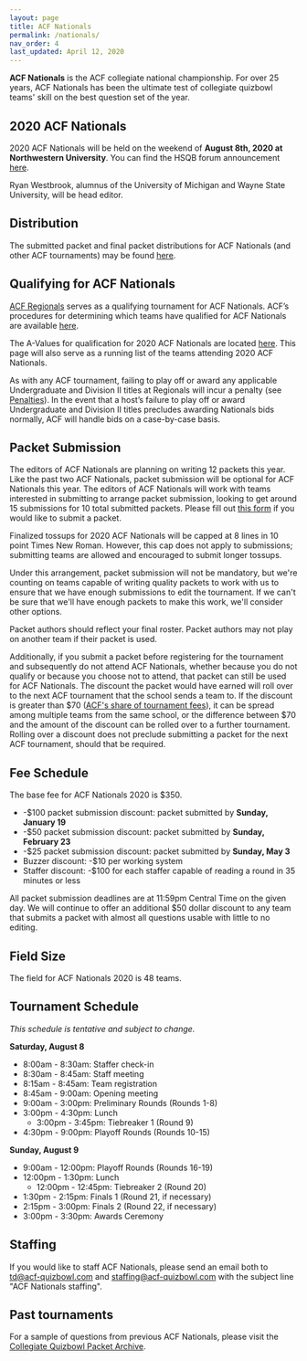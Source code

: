 ```yaml
---
layout: page
title: ACF Nationals
permalink: /nationals/
nav_order: 4
last_updated: April 12, 2020
---
```


**ACF Nationals** is the ACF collegiate national championship. For over 25 years, ACF Nationals has been the ultimate test of collegiate quizbowl teams' skill on the best question set of the year.


## 2020 ACF Nationals
2020 ACF Nationals will be held on the weekend of **August 8th, 2020 at Northwestern University**. You can find the HSQB forum announcement [here](https://hsquizbowl.org/forums/viewtopic.php?f=8&t=23261).

Ryan Westbrook, alumnus of the University of Michigan and Wayne State University, will be head editor.

## Distribution

The submitted packet and final packet distributions for ACF Nationals (and other ACF tournaments) may be found [here](/distribution).

## Qualifying for ACF Nationals
[ACF Regionals](/regionals) serves as a qualifying tournament for ACF Nationals. ACF’s procedures for determining which teams have qualified for ACF Nationals are available [here](/nationals-qualification). 

The A-Values for qualification for 2020 ACF Nationals are located [here](/a-values). This page will also serve as a running list of the teams attending 2020 ACF Nationals.

As with any ACF tournament, failing to play off or award any applicable Undergraduate and Division II titles at Regionals will incur a penalty (see [Penalties](/hosting-guidelines/#penalties-for-egregious-hosting-violations)). In the event that a host’s failure to play off or award Undergraduate and Division II titles precludes awarding Nationals bids normally, ACF will handle bids on a case-by-case basis.

## Packet Submission
The editors of ACF Nationals are planning on writing 12 packets this year. Like the past two ACF Nationals, packet submission will be optional for ACF Nationals this year. The editors of ACF Nationals will work with teams interested in submitting to arrange packet submission, looking to get around 15 submissions for 10 total submitted packets. Please fill out [this form](https://forms.gle/TZ8SxgN3ycKFDALt7) if you would like to submit a packet.

Finalized tossups for 2020 ACF Nationals will be capped at 8 lines in 10 point Times New Roman. However, this cap does not apply to submissions; submitting teams are allowed and encouraged to submit longer tossups.

Under this arrangement, packet submission will not be mandatory, but we're counting on teams capable of writing quality packets to work with us to ensure that we have enough submissions to edit the tournament. If we can't be sure that we'll have enough packets to make this work, we'll consider other options.

Packet authors should reflect your final roster. Packet authors may not play on another team if their packet is used.

Additionally, if you submit a packet before registering for the tournament and subsequently do not attend ACF Nationals, whether because you do not qualify or because you choose not to attend, that packet can still be used for ACF Nationals. The discount the packet would have earned will roll over to the next ACF tournament that the school sends a team to. If the discount is greater than $70 ([ACF's share of tournament fees](/hosting-guidelines/#financial-breakdown-between-hosts-and-acf)), it can be spread among multiple teams from the same school, or the difference between $70 and the amount of the discount can be rolled over to a further tournament. Rolling over a discount does not preclude submitting a packet for the next ACF tournament, should that be required.

## Fee Schedule
The base fee for ACF Nationals 2020 is $350.

- -$100 packet submission discount: packet submitted by **Sunday, January 19**
- -$50 packet submission discount: packet submitted by **Sunday, February 23**
- -$25 packet submission discount: packet submitted by **Sunday, May 3**
- Buzzer discount: -$10 per working system
- Staffer discount: -$100 for each staffer capable of reading a round in 35 minutes or less

All packet submission deadlines are at 11:59pm Central Time on the given day. We will continue to offer an additional $50 dollar discount to any team that submits a packet with almost all questions usable with little to no editing.

## Field Size
The field for ACF Nationals 2020 is 48 teams.

## Tournament Schedule
*This schedule is tentative and subject to change.*

**Saturday, August 8**
- 8:00am - 8:30am: Staffer check-in
- 8:30am - 8:45am: Staff meeting
- 8:15am - 8:45am: Team registration
- 8:45am - 9:00am: Opening meeting
- 9:00am - 3:00pm: Preliminary Rounds (Rounds 1-8)
- 3:00pm - 4:30pm: Lunch
    - 3:00pm - 3:45pm: Tiebreaker 1 (Round 9)
- 4:30pm - 9:00pm: Playoff Rounds (Rounds 10-15)

**Sunday, August 9**
- 9:00am - 12:00pm: Playoff Rounds (Rounds 16-19)
- 12:00pm - 1:30pm: Lunch
    - 12:00pm - 12:45pm: Tiebreaker 2 (Round 20)
- 1:30pm - 2:15pm: Finals 1 (Round 21, if necessary)
- 2:15pm - 3:00pm: Finals 2 (Round 22, if necessary)
- 3:00pm - 3:30pm: Awards Ceremony

## Staffing
If you would like to staff ACF Nationals, please send an email both to [td@acf-quizbowl.com](mailto:td@acf-quizbowl.com) and [staffing@acf-quizbowl.com](mailto:staffing@acf-quizbowl.com) with the subject line "ACF Nationals staffing".

## Past tournaments
For a sample of questions from previous ACF Nationals, please visit the [Collegiate Quizbowl Packet Archive](http://hsquizbowl.org/db/questionsets/search/?name=ACF+Nationals&col=1&season=&archived=y).

